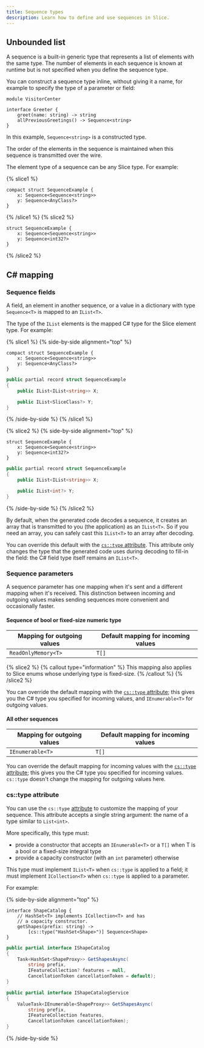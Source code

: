 ```yaml
---
title: Sequence types
description: Learn how to define and use sequences in Slice.
---
```


## Unbounded list

A sequence is a built-in generic type that represents a list of elements with the same type. The number of elements in
each sequence is known at runtime but is not specified when you define the sequence type.

You can construct a sequence type inline, without giving it a name, for example to specify the type of a parameter or
field:

```slice {% addMode=true %}
module VisitorCenter

interface Greeter {
    greet(name: string) -> string
    allPreviousGreetings() -> Sequence<string>
}
```

In this example, `Sequence<string>` is a constructed type.

The order of the elements in the sequence is maintained when this sequence is transmitted over the wire.

The element type of a sequence can be any Slice type. For example:

{% slice1 %}

```slice
compact struct SequenceExample {
    x: Sequence<Sequence<string>>
    y: Sequence<AnyClass?>
}
```

{% /slice1 %}
{% slice2 %}

```slice
struct SequenceExample {
    x: Sequence<Sequence<string>>
    y: Sequence<int32?>
}
```

{% /slice2 %}

## C# mapping

### Sequence fields

A field, an element in another sequence, or a value in a dictionary with type `Sequence<T>` is mapped to an `IList<T>`.

The type of the `IList` elements is the mapped C# type for the Slice element type. For example:

{% slice1 %}
{% side-by-side alignment="top" %}

```slice
compact struct SequenceExample {
    x: Sequence<Sequence<string>>
    y: Sequence<AnyClass?>
}
```

```csharp
public partial record struct SequenceExample
{
    public IList<IList<string>> X;

    public IList<SliceClass?> Y;
}
```

{% /side-by-side %}
{% /slice1 %}

{% slice2 %}
{% side-by-side alignment="top" %}

```slice
struct SequenceExample {
    x: Sequence<Sequence<string>>
    y: Sequence<int32?>
}
```

```csharp
public partial record struct SequenceExample
{
    public IList<IList<string>> X;

    public IList<int?> Y;
}
```

{% /side-by-side %}
{% /slice2 %}

By default, when the generated code decodes a sequence, it creates an array that is transmitted to you (the
application) as an `IList<T>`. So if you need an array, you can safely cast this `IList<T>` to an array after decoding.

You can override this default with the [`cs::type` attribute](#cs::type-attribute). This attribute only changes
the type that the generated code uses during decoding to fill-in the field: the C# field type itself remains an
`IList<T>`.

### Sequence parameters

A sequence parameter has one mapping when it's sent and a different mapping when it's received. This distinction between
incoming and outgoing values makes sending sequences more convenient and occasionally faster.

#### Sequence of bool or fixed-size numeric type

| Mapping for outgoing values | Default mapping for incoming values |
| --------------------------- | ----------------------------------- |
| `ReadOnlyMemory<T>`         | `T[]`                               |

{% slice2 %}
{% callout type="information" %}
This mapping also applies to Slice enums whose underlying type is fixed-size.
{% /callout %}
{% /slice2 %}

You can override the default mapping with the [`cs::type` attribute](#cs::type-attribute); this gives you the C#
type you specified for incoming values, and `IEnumerable<T>` for outgoing values.

#### All other sequences

| Mapping for outgoing values | Default mapping for incoming values |
| --------------------------- | ----------------------------------- |
| `IEnumerable<T>`            | `T[]`                               |

You can override the default mapping for incoming values with the [`cs::type` attribute](#cs::type-attribute);
this gives you the C# type you specified for incoming values. `cs::type` doesn't change the mapping for outgoing values
here.

### cs::type attribute

You can use the `cs::type` [attribute](attributes#c#-attributes) to customize the mapping of your sequence. This
attribute accepts a single string argument: the name of a type similar to `List<int>`.

More specifically, this type must:

- provide a constructor that accepts an `IEnumerable<T>` or a `T[]` when T is a bool or a fixed-size integral type
- provide a capacity constructor (with an `int` parameter) otherwise

This type must implement `IList<T>` when `cs::type` is applied to a field; it must implement `ICollection<T>` when
`cs::type` is applied to a parameter.

For example:

{% side-by-side alignment="top" %}

```slice
interface ShapeCatalog {
    // HashSet<T> implements ICollection<T> and has
    // a capacity constructor.
    getShapes(prefix: string) ->
        [cs::type("HashSet<Shape>")] Sequence<Shape>
}
```

```csharp
public partial interface IShapeCatalog
{
    Task<HashSet<ShapeProxy>> GetShapesAsync(
        string prefix,
        IFeatureCollection? features = null,
        CancellationToken cancellationToken = default);
}

public partial interface IShapeCatalogService
{
    ValueTask<IEnumerable<ShapeProxy>> GetShapesAsync(
        string prefix,
        IFeatureCollection features,
        CancellationToken cancellationToken);
}
```

{% /side-by-side %}
